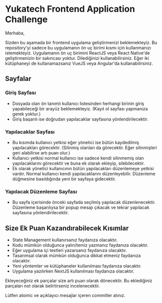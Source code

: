 # Yukatech Frontend Application Challenge

Merhaba,

Sizden bu aşamada bir frontend uygulama geliştirmenizi beklemekteyiz. Bu repository'yi sadece bu uygulamanın ön uç birimi kısmı için kullanmanızı istemekteyiz.
Uygulamanın ön uç birimini ReactJS veya React Native'de geliştirmenizin bir sakıncası yoktur. Dilediğinizi kullanabilirsiniz. Eğer iki kütüphaneyi de kullanamazsanız VueJS veya Angular'da kullanabilirsiniz.

## Sayfalar

### Giriş Sayfası

- Dosyada olan ön tanımlı kullanıcı listesinden herhangi birinin giriş yapabileceği bir arayüz beklemekteyiz. (Kayıt ol sayfası yapmanıza gerek yoktur.)
- Giriş başarılı ise doğrudan yapılacaklar sayfasına yönlendirilecektir.

### Yapılacaklar Sayfası

- Bu kısımda kullanıcı yetkisi eğer yönetici ise bütün kaydedilmiş yapılacakları görecektir. (Silinmiş olanları da görecektir. Eğer silinmişleri geri alabilirse artı puan olur.)
- Kullanıcı yetkisi normal kullanıcı ise sadece kendi silinmemiş olan yapılacaklarını görecektir ve buna ek olarak ekleyip, silebilecektir.
- Ek olarak yönetici kullanıcının bütün yapılacakları düzenlemeye yetkisi vardır. Normal kullanıcı kendi yapılacaklarını düzenleyebilir. Düzenleme düğmesine basıldığında yeni bir sayfaya gidecektir.

### Yapılacak Düzenleme Sayfası

- Bu sayfa içerisinde önceki sayfada seçilmiş yapılacak düzenlenecektir. Düzenleme başarılıysa bir popup mesajı çıkacak ve tekrar yapılacak sayfasına yönlendirilecektir.

## Size Ek Puan Kazandırabilecek Kısımlar

- State Management kullanırsanız faydanıza olacaktır.
- Kodu mümkün olduğunca yalın/temiz yazmanız faydanıza olacaktır.
- Eğer uygulama içi testleri yazarsanız faydanıza olacaktır.
- Tasarımsal olarak mümkün olduğunca dikkat etmeniz faydanıza olacaktır.
- Yeni yöntemler ve kütüphaneler kullanılması faydanıza olacaktır.
- Uygulama yazılırken NextJS kullanılması faydanıza olacaktır.

Ekleyeceğiniz ek parçalar size artı puan olarak dönecektir. Bu eklediğiniz parçaları not olarak belirtirseniz incelenecektir.

Lütfen atomic ve açıklayıcı mesajlar içeren commitler atınız.
